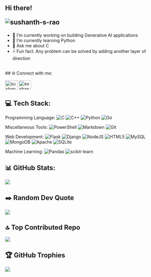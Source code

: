 <h2 align="left"> Hi there! 
<p align="left"> <img src="https://komarev.com/ghpvc/?username=sushanth-s-rao&label=Profile%20views&color=0e75b6&style=flat" alt="sushanth-s-rao" /> </p>
</h2>

- 🔭 I’m currently working on building Generative AI applications
- 🌱 I’m currently learning Python
- 💬 Ask me about C
- ⚡ Fun fact: Any problem can be solved by adding another layer of direction

<br />
## 🌐 Connect with me:
<p align="left">
<a href="https://linkedin.com/in/sushanth-s-rao" target="blank"><img align="center" src="https://img.shields.io/badge/LinkedIn-%230077B5.svg?logo=linkedin&logoColor=white" alt="sushanth-s-rao" height="30" width="40" /></a> <a href="https://www.leetcode.com/sushanth_s_rao" target="blank"><img align="center" src="https://raw.githubusercontent.com/rahuldkjain/github-profile-readme-generator/master/src/images/icons/Social/leet-code.svg" alt="sushanth_s_rao" height="30" width="40" /></a>


## 💻 Tech Stack:

Programming Language: 
![C](https://img.shields.io/badge/c-%2300599C.svg?style=plastic&logo=c&logoColor=white) ![C++](https://img.shields.io/badge/c++-%2300599C.svg?style=plastic&logo=c%2B%2B&logoColor=white) ![Python](https://img.shields.io/badge/python-3670A0?style=plastic&logo=python&logoColor=ffdd54)  ![Go](https://img.shields.io/badge/go-%2300ADD8.svg?style=plastic&logo=go&logoColor=white)
  
Miscellaneous Tools:
![PowerShell](https://img.shields.io/badge/PowerShell-%235391FE.svg?style=plastic&logo=powershell&logoColor=white) ![Markdown](https://img.shields.io/badge/markdown-%23000000.svg?style=plastic&logo=markdown&logoColor=white) 
![Git](https://img.shields.io/badge/git-%23F05033.svg?style=plastic&logo=git&logoColor=white)


Web Development:
![Flask](https://img.shields.io/badge/flask-%23000.svg?style=plastic&logo=flask&logoColor=white) ![Django](https://img.shields.io/badge/django-%23092E20.svg?style=plastic&logo=django&logoColor=white) ![NodeJS](https://img.shields.io/badge/node.js-6DA55F?style=plastic&logo=node.js&logoColor=white)  ![HTML5](https://img.shields.io/badge/html5-%23E34F26.svg?style=plastic&logo=html5&logoColor=white) ![MySQL](https://img.shields.io/badge/mysql-4479A1.svg?style=plastic&logo=mysql&logoColor=white)  ![MongoDB](https://img.shields.io/badge/MongoDB-%234ea94b.svg?style=plastic&logo=mongodb&logoColor=white) ![Apache](https://img.shields.io/badge/apache-%23D42029.svg?style=plastic&logo=apache&logoColor=white) ![SQLite](https://img.shields.io/badge/sqlite-%2307405e.svg?style=plastic&logo=sqlite&logoColor=white) 

Machine Learning:
![Pandas](https://img.shields.io/badge/pandas-%23150458.svg?style=plastic&logo=pandas&logoColor=white) ![scikit-learn](https://img.shields.io/badge/scikit--learn-%23F7931E.svg?style=plastic&logo=scikit-learn&logoColor=white)


## 📊 GitHub Stats:
![](https://github-readme-stats.vercel.app/api?username=Sushanth-S-Rao&theme=tokyonight&hide_border=false&include_all_commits=true&count_private=false)<br/>


## ✒️ Random Dev Quote
![](https://quotes-github-readme.vercel.app/api?type=horizontal&theme=tokyonight)


## 🔝 Top Contributed Repo
![](https://github-contributor-stats.vercel.app/api?username=Sushanth-S-Rao&limit=5&theme=dark&combine_all_yearly_contributions=true)


## 🏆 GitHub Trophies
![](https://github-profile-trophy.vercel.app/?username=Sushanth-S-Rao&theme=tokyonight&no-frame=false&no-bg=true&margin-w=4)


